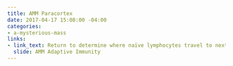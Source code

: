 ```yaml
---
title: AMM Paracortex
date: 2017-04-17 15:08:00 -04:00
categories:
- a-mysterious-mass
links:
- link_text: Return to determine where naïve lymphocytes travel to next
  slide: AMM Adaptive Immunity
---
```


